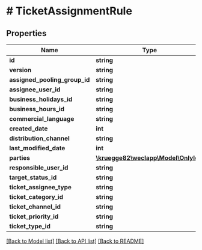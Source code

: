 # # TicketAssignmentRule

## Properties

Name | Type | Description | Notes
------------ | ------------- | ------------- | -------------
**id** | **string** |  | [optional]
**version** | **string** |  | [optional]
**assigned_pooling_group_id** | **string** |  | [optional]
**assignee_user_id** | **string** |  | [optional]
**business_holidays_id** | **string** |  | [optional]
**business_hours_id** | **string** |  | [optional]
**commercial_language** | **string** |  | [optional]
**created_date** | **int** |  | [optional]
**distribution_channel** | **string** |  | [optional]
**last_modified_date** | **int** |  | [optional]
**parties** | [**\kruegge82\weclapp\Model\OnlyId[]**](OnlyId.md) |  | [optional]
**responsible_user_id** | **string** |  | [optional]
**target_status_id** | **string** |  | [optional]
**ticket_assignee_type** | **string** |  | [optional]
**ticket_category_id** | **string** |  | [optional]
**ticket_channel_id** | **string** |  | [optional]
**ticket_priority_id** | **string** |  | [optional]
**ticket_type_id** | **string** |  | [optional]

[[Back to Model list]](../../README.md#models) [[Back to API list]](../../README.md#endpoints) [[Back to README]](../../README.md)
